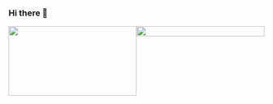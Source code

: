 ### Hi there 👋
<div align="center" style="display:flex;justify-content=space-between"> <img style="flex: 1;width:100%;" height="137px" src="https://github-readme-stats.vercel.app/api?username=voile-source&hide_title=true&hide_border=true&show_icons=true&line_height=21" /><img style="flex: 1;width:100%;" src="https://github-readme-stats.vercel.app/api/top-langs/?username=voile-source&hide_title=true&hide_border=true&layout=compact&langs_count=6" /> </div>


<!--
**voile-source/voile-source** is a ✨ _special_ ✨ repository because its `README.md` (this file) appears on your GitHub profile.

Here are some ideas to get you started:

- 🔭 I’m currently working on ...
- 🌱 I’m currently learning ...
- 👯 I’m looking to collaborate on ...
- 🤔 I’m looking for help with ...
- 💬 Ask me about ...
- 📫 How to reach me: ...
- 😄 Pronouns: ...
- ⚡ Fun fact: ...
-->
